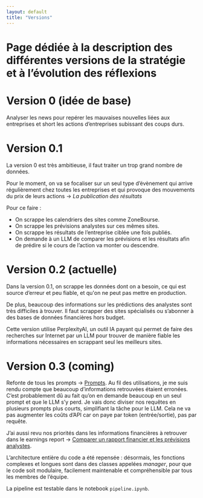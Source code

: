 ```yaml
---
layout: default
title: "Versions"
---
```


# Page dédiée à la description des différentes versions de la stratégie et à l’évolution des réflexions

# Version 0 (idée de base)

Analyser les news pour repérer les mauvaises nouvelles liées aux entreprises et short les actions d’entreprises subissant des coups durs.

# Version 0.1

La version 0 est très ambitieuse, il faut traiter un trop grand nombre de données. 

Pour le moment, on va se focaliser sur un seul type d’évènement qui arrive régulièrement chez toutes les entreprises et qui provoque des mouvements du prix de leurs actions → *La publication des résultats*

Pour ce faire : 

- On scrappe les calendriers des sites comme ZoneBourse.
- On scrappe les prévisions analystes sur ces mêmes sites.
- On scrappe les résultats de l’entreprise ciblée une fois publiés.
- On demande à un LLM de comparer les prévisions et les résultats afin de prédire si le cours de l’action va monter ou descendre.

# Version 0.2 (actuelle)

Dans la version 0.1, on scrappe les données dont on a besoin, ce qui est source d’erreur et peu fiable, et qu'on ne peut pas mettre en production.

De plus, beaucoup des informations sur les prédictions des analystes sont très difficiles à trouver. Il faut scrapper des sites spécialisés ou s’abonner à des bases de données financières hors budget.

Cette version utilise PerplexityAI, un outil IA payant qui permet de faire des recherches sur Internet par un LLM pour trouver de manière fiable les informations nécessaires en scrappant seul les meilleurs sites.

# Version 0.3 (coming)

Refonte de tous les prompts → [Prompts](https://www.notion.so/b24e406208b340bfa861f2d68d20e905?pvs=21). Au fil des utilisations, je me suis rendu compte que beaucoup d’informations retrouvées étaient erronées. C’est probablement dû au fait qu’on en demande beaucoup en un seul prompt et que le LLM s’y perd. Je vais donc diviser nos requêtes en plusieurs prompts plus courts, simplifiant la tâche pour le LLM. Cela ne va pas augmenter les coûts d’API car on paye par token (entrée/sortie), pas par requête.

J’ai aussi revu nos priorités dans les informations financières à retrouver dans le earnings report → [Comparer un rapport financier et les prévisions analystes](https://www.notion.so/Comparer-un-rapport-financier-et-les-pr-visions-analystes-491cad35408a41edb8993f7f095b05ad?pvs=21).

L’architecture entière du code a été repensée : désormais, les fonctions complexes et longues sont dans des classes appelées *manager*, pour que le code soit modulaire, facilement maintenable et compréhensible par tous les membres de l’équipe.

La pipeline est testable dans le notebook `pipeline.ipynb`.
